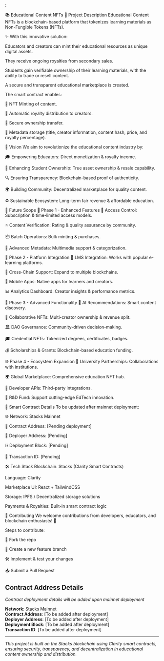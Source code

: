 :

📚 Educational Content NFTs
📝 Project Description
Educational Content NFTs is a blockchain-based platform that tokenizes learning materials as Non-Fungible Tokens (NFTs).

✨ With this innovative solution:

Educators and creators can mint their educational resources as unique digital assets.

They receive ongoing royalties from secondary sales.

Students gain verifiable ownership of their learning materials, with the ability to trade or resell content.

A secure and transparent educational marketplace is created.

The smart contract enables:

🔗 NFT Minting of content.

💸 Automatic royalty distribution to creators.

🔐 Secure ownership transfer.

📝 Metadata storage (title, creator information, content hash, price, and royalty percentage).

🎯 Vision
We aim to revolutionize the educational content industry by:

🎓 Empowering Educators: Direct monetization & royalty income.

📖 Enhancing Student Ownership: True asset ownership & resale capability.

🔍 Ensuring Transparency: Blockchain-based proof of authenticity.

🌍 Building Community: Decentralized marketplace for quality content.

♻️ Sustainable Ecosystem: Long-term fair revenue & affordable education.

🌟 Future Scope
🚀 Phase 1 - Enhanced Features
🔑 Access Control: Subscription & time-limited access models.

⭐ Content Verification: Rating & quality assurance by community.

📦 Batch Operations: Bulk minting & purchases.

🎨 Advanced Metadata: Multimedia support & categorization.

📲 Phase 2 - Platform Integration
🏫 LMS Integration: Works with popular e-learning platforms.

🔗 Cross-Chain Support: Expand to multiple blockchains.

📱 Mobile Apps: Native apps for learners and creators.

📊 Analytics Dashboard: Creator insights & performance metrics.

🤖 Phase 3 - Advanced Functionality
🧠 AI Recommendations: Smart content discovery.

👥 Collaborative NFTs: Multi-creator ownership & revenue split.

🏛️ DAO Governance: Community-driven decision-making.

🎓 Credential NFTs: Tokenized degrees, certificates, badges.

💰 Scholarships & Grants: Blockchain-based education funding.

🌐 Phase 4 - Ecosystem Expansion
🏫 University Partnerships: Collaborations with institutions.

🌍 Global Marketplace: Comprehensive education NFT hub.

🔌 Developer APIs: Third-party integrations.

🔬 R&D Fund: Support cutting-edge EdTech innovation.

📄 Smart Contract Details
To be updated after mainnet deployment:

🌐 Network: Stacks Mainnet

📜 Contract Address: [Pending deployment]

👤 Deployer Address: [Pending]

⛓️ Deployment Block: [Pending]

🔗 Transaction ID: [Pending]

🛠️ Tech Stack
Blockchain: Stacks (Clarity Smart Contracts)

Language: Clarity

Marketplace UI: React + TailwindCSS

Storage: IPFS / Decentralized storage solutions

Payments & Royalties: Built-in smart contract logic

🙌 Contributing
We welcome contributions from developers, educators, and blockchain enthusiasts! 🚀

Steps to contribute:

🍴 Fork the repo

🌱 Create a new feature branch

🛠️ Implement & test your changes

📥 Submit a Pull Request



## Contract Address Details

*Contract deployment details will be added upon mainnet deployment*

**Network**: Stacks Mainnet  
**Contract Address**: [To be added after deployment]  
**Deployer Address**: [To be added after deployment]  
**Deployment Block**: [To be added after deployment]  
**Transaction ID**: [To be added after deployment]

---

*This project is built on the Stacks blockchain using Clarity smart contracts, ensuring security, transparency, and decentralization in educational content ownership and distribution.*
